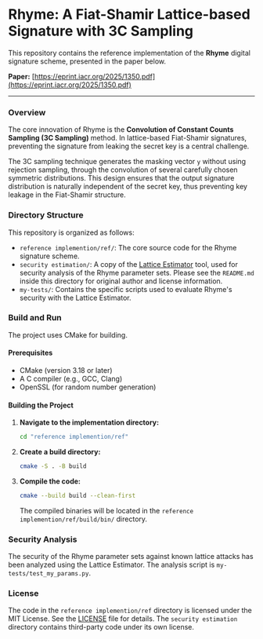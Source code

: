 # Rhyme: A Fiat-Shamir Lattice-based Signature with 3C Sampling

This repository contains the reference implementation of the **Rhyme** digital signature scheme, presented in the paper below.

**Paper:** [https://eprint.iacr.org/2025/1350.pdf](https://eprint.iacr.org/2025/1350.pdf)

---

### Overview

The core innovation of Rhyme is the **Convolution of Constant Counts Sampling (3C Sampling)** method. In lattice-based Fiat-Shamir signatures, preventing the signature from leaking the secret key is a central challenge.

The 3C sampling technique generates the masking vector `y` without using rejection sampling, through the convolution of several carefully chosen symmetric distributions. This design ensures that the output signature distribution is naturally independent of the secret key, thus preventing key leakage in the Fiat-Shamir structure.

### Directory Structure

This repository is organized as follows:

-   `reference implemention/ref/`: The core source code for the Rhyme signature scheme.
-   `security estimation/`: A copy of the [Lattice Estimator](https://github.com/malb/lattice-estimator) tool, used for security analysis of the Rhyme parameter sets. Please see the `README.md` inside this directory for original author and license information.
-   `my-tests/`: Contains the specific scripts used to evaluate Rhyme's security with the Lattice Estimator.

### Build and Run

The project uses CMake for building.

#### Prerequisites

-   CMake (version 3.18 or later)
-   A C compiler (e.g., GCC, Clang)
-   OpenSSL (for random number generation)

#### Building the Project

1.  **Navigate to the implementation directory:**
    ```bash
    cd "reference implemention/ref"
    ```

2.  **Create a build directory:**
    ```bash
    cmake -S . -B build
    ```

3.  **Compile the code:**
    ```bash
    cmake --build build --clean-first
    ```

    The compiled binaries will be located in the `reference implemention/ref/build/bin/` directory.

### Security Analysis

The security of the Rhyme parameter sets against known lattice attacks has been analyzed using the Lattice Estimator. The analysis script is `my-tests/test_my_params.py`.

### License

The code in the `reference implemention/ref` directory is licensed under the MIT License. See the [LICENSE](LICENSE) file for details. The `security estimation` directory contains third-party code under its own license.